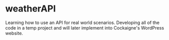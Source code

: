 # weatherAPI
Learning how to use an API for real world scenarios.  Developing all of the code in a temp project and will later implement into Cockaigne's WordPress website.
